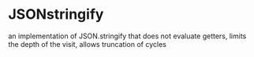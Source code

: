 # JSONstringify
an implementation of JSON.stringify that does not evaluate getters, limits the depth of the visit, allows truncation of cycles
